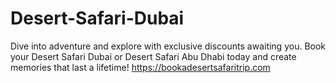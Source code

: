 # Desert-Safari-Dubai
Dive into adventure and explore with exclusive discounts awaiting you. Book your Desert Safari Dubai or Desert Safari Abu Dhabi today and create memories that last a lifetime!
https://bookadesertsafaritrip.com 
